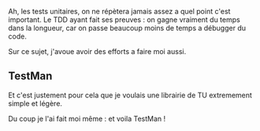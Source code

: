 
Ah, les tests unitaires, on ne répètera jamais assez a quel point c'est important.
Le TDD ayant fait ses preuves : on gagne vraiment du temps dans la longueur, car on passe beaucoup moins de temps a débugger du code.

Sur ce sujet, j'avoue avoir des efforts a faire moi aussi.

## TestMan

Et c'est justement pour cela que je voulais une librairie de TU extremement simple et légère.

Du coup je l'ai fait moi même : et voila TestMan !
